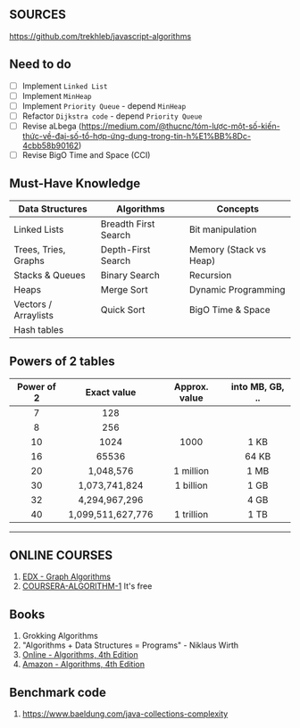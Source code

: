 ## SOURCES

https://github.com/trekhleb/javascript-algorithms

## Need to do

- [ ] Implement `Linked List`
- [ ] Implement `MinHeap`
- [ ] Implement `Priority Queue` - depend `MinHeap`
- [ ] Refactor `Dijkstra code` - depend `Priority Queue`
- [ ] Revise aLbega (https://medium.com/@thucnc/tóm-lược-một-số-kiến-thức-về-đại-số-tổ-hợp-ứng-dụng-trong-tin-h%E1%BB%8Dc-4cbb58b90162)
- [ ] Revise BigO Time and Space (CCI)

## Must-Have Knowledge

| Data Structures  | Algorithms  | Concepts  |
|---|---|---|
|  Linked Lists | Breadth First Search  | Bit manipulation  |
| Trees, Tries, Graphs  | Depth-First Search | Memory (Stack vs Heap)  |
| Stacks & Queues  | Binary Search  |  Recursion |
|  Heaps | Merge Sort  | Dynamic Programming  |
| Vectors / Arraylists  | Quick Sort  | BigO Time & Space  |
| Hash tables | | |


## Powers of 2 tables

| Power of 2  | Exact value  | Approx. value  | into MB, GB, ..  |
|:---:|:---:|:---:|:---:|
|  7 | 128  |  |  |
|  8 | 256  |  |  |
|  10 | 1024  | 1000 | 1 KB |
|  16 | 65536  |  | 64 KB |
|  20 | 1,048,576  | 1 million | 1 MB |
|  30 | 1,073,741,824  | 1 billion | 1 GB |
|  32 | 4,294,967,296  |  | 4 GB |
|  40 | 1,099,511,627,776  | 1 trillion | 1 TB |

---

## ONLINE COURSES

1. [EDX - Graph Algorithms](https://www.edx.org/course/graph-algorithms)
2. [COURSERA-ALGORITHM-1](https://www.coursera.org/learn/algorithms-part1?ranMID=40328&ranEAID=SAyYsTvLiGQ&ranSiteID=SAyYsTvLiGQ-H68xzQZVg1nOl0Q0Xd0DlA&siteID=SAyYsTvLiGQ-H68xzQZVg1nOl0Q0Xd0DlA&utm_content=10&utm_medium=partners&utm_source=linkshare&utm_campaign=SAyYsTvLiGQ) It's free

## Books

1. Grokking Algorithms
2. "Algorithms + Data Structures = Programs" - Niklaus Wirth
3. [Online - Algorithms, 4th Edition](https://algs4.cs.princeton.edu/12oop/)
4. [Amazon - Algorithms, 4th Edition](https://www.amazon.com/gp/product/B004P8J1NA/ref=as_li_qf_sp_asin_il_tl?ie=UTF8&tag=algs4-coursera-20&linkCode=as2&camp=1789&creative=9325&creativeASIN=B004P8J1NA)

## Benchmark code

1. https://www.baeldung.com/java-collections-complexity
